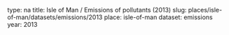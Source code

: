 type: na
title: Isle of Man / Emissions of pollutants (2013)
slug: places/isle-of-man/datasets/emissions/2013
place: isle-of-man
dataset: emissions
year: 2013
